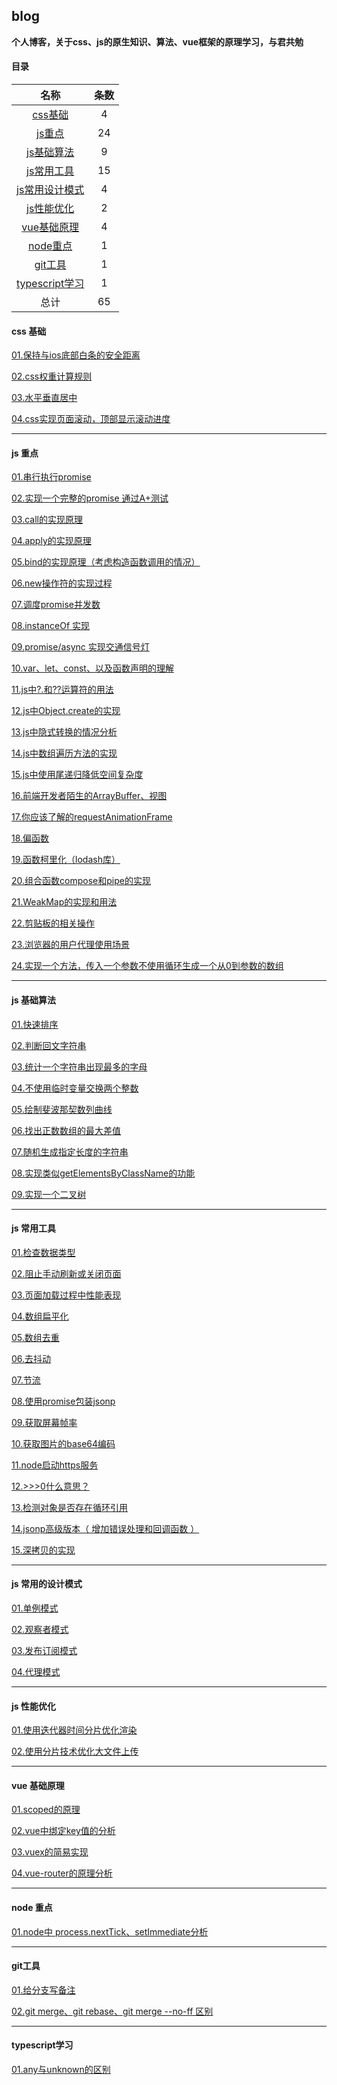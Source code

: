 ## blog 
**个人博客，关于css、js的原生知识、算法、vue框架的原理学习，与君共勉**

#### 目录

|  名称 | 条数  |
| :--------------------: | :--: |
| [css基础]( #css)  |  4  |
| [js重点](#js1)     |  24  |
| [js基础算法](#js2)   |  9   |
| [js常用工具](#js3)   |  15  |
| [js常用设计模式](#js4) |  4   |
| [js性能优化](#js5)   |  2  |
| [vue基础原理](#vue)   |  4   |
| [node重点](#node)    |  1   |
| [git工具](#git) |  1  |
| [typescript学习](#ts) | 1 |
| 总计 | 65 |

#### <p id='css'>css 基础</p>

[01.保持与ios底部白条的安全距离](https://github.com/Whualong/blogs-js/tree/main/src/css/01-apple.md)

[02.css权重计算规则](https://github.com/Whualong/blogs-js/tree/main/src/css/02-power.md)

[03.水平垂直居中](https://github.com/Whualong/blogs-js/tree/main/src/css/03-center.md)

[04.css实现页面滚动，顶部显示滚动进度](https://github.com/Whualong/blogs-js/tree/main/src/css/04-progress.md)

___

#### <p id='js1'>js 重点</p>

[01.串行执行promise](https://github.com/Whualong/blogs-js/tree/main/src/origin/01-sequence.md)

[02.实现一个完整的promise 通过A+测试](https://github.com/Whualong/blogs-js/tree/main/src/origin/02-promise.md)

[03.call的实现原理](https://github.com/Whualong/blogs-js/tree/main/src/origin/03-call.md)

[04.apply的实现原理](https://github.com/Whualong/blogs-js/tree/main/src/origin/04-apply.md)

[05.bind的实现原理（考虑构造函数调用的情况）](https://github.com/Whualong/blogs-js/tree/main/src/origin/05-bind.md)

[06.new操作符的实现过程](https://github.com/Whualong/blogs-js/tree/main/src/origin/06-new.md)

[07.调度promise并发数](https://github.com/Whualong/blogs-js/tree/main/src/origin/07-dispatch.md)

[08.instanceOf 实现](https://github.com/Whualong/blogs-js/tree/main/src/origin/08-instanceOf.md)

[09.promise/async 实现交通信号灯](https://github.com/Whualong/blogs-js/tree/main/src/origin/09-light.md)

[10.var、let、const、以及函数声明的理解](https://blog.csdn.net/weixin_43601527/article/details/121154133?spm=1001.2014.3001.5501)

[11.js中?.和??运算符的用法](https://github.com/Whualong/blogs-js/tree/main/src/origin/10-operator.md)

[12.js中Object.create的实现](https://github.com/Whualong/blogs-js/tree/main/src/origin/11-create.md)

[13.js中隐式转换的情况分析](https://github.com/Whualong/blogs-js/tree/main/src/origin/13-false.md)

[14.js中数组遍历方法的实现](https://github.com/Whualong/blogs-js/tree/main/src/origin/14-array.md)

[15.js中使用尾递归降低空间复杂度](https://github.com/Whualong/blogs-js/tree/main/src/origin/15-recursion.md)

[16.前端开发者陌生的ArrayBuffer、视图](https://github.com/Whualong/blogs-js/tree/main/src/origin/16-dataView.md)

[17.你应该了解的requestAnimationFrame](https://github.com/Whualong/blogs-js/tree/main/src/origin/17-raf.md)

[18.偏函数](https://github.com/Whualong/blogs-js/tree/main/src/origin/18-pianFun.md)

[19.函数柯里化（lodash库）](https://github.com/Whualong/blogs-js/tree/main/src/origin/19-curry.md)

[20.组合函数compose和pipe的实现](https://github.com/Whualong/blogs-js/tree/main/src/origin/20-compose.md)

[21.WeakMap的实现和用法](https://github.com/Whualong/blogs-js/tree/main/src/origin/21-weakMap.md)

[22.剪贴板的相关操作](https://github.com/Whualong/blogs-js/tree/main/src/origin/22-clipBoard.md)

[23.浏览器的用户代理使用场景](https://github.com/Whualong/blogs-js/tree/main/src/origin/23-userAgent.md)

[24.实现一个方法，传入一个参数不使用循环生成一个从0到参数的数组](https://github.com/Whualong/blogs-js/tree/main/src/origin/24-quickArray.md)

___

#### <p id='js2'>js 基础算法</p>

[01.快速排序](https://github.com/Whualong/blogs-js/tree/main/src/algorithm/01-quickSort.md)

[02.判断回文字符串](https://github.com/Whualong/blogs-js/tree/main/src/algorithm/01-quickSort.md)

[03.统计一个字符串出现最多的字母](https://github.com/Whualong/blogs-js/tree/main/src/algorithm/01-quickSort.md)

[04.不使用临时变量交换两个整数](https://github.com/Whualong/blogs-js/tree/main/src/algorithm/01-quickSort.md)

[05.绘制斐波那契数列曲线](https://github.com/Whualong/blogs-js/tree/main/src/algorithm/01-quickSort.md)

[06.找出正数数组的最大差值](https://github.com/Whualong/blogs-js/tree/main/src/algorithm/01-quickSort.md)

[07.随机生成指定长度的字符串](https://github.com/Whualong/blogs-js/tree/main/src/algorithm/01-quickSort.md)

[08.实现类似getElementsByClassName的功能](https://github.com/Whualong/blogs-js/tree/main/src/algorithm/01-quickSort.md)

[09.实现一个二叉树](https://github.com/Whualong/blogs-js/tree/main/src/algorithm/01-quickSort.md)
___

#### <p id='js3'>js 常用工具</p>

[01.检查数据类型](https://github.com/Whualong/blogs-js/tree/main/src/utils/01-type.md)

[02.阻止手动刷新或关闭页面](https://github.com/Whualong/blogs-js/tree/main/src/utils/02-prevent.md)

[03.页面加载过程中性能表现](https://github.com/Whualong/blogs-js/tree/main/src/utils/03-performance.md)

[04.数组扁平化](https://github.com/Whualong/blogs-js/tree/main/src/utils/04-flat.md)

[05.数组去重](https://github.com/Whualong/blogs-js/tree/main/src/utils/05-unique.md)

[06.去抖动](https://github.com/Whualong/blogs-js/tree/main/src/utils/06-debounce.md)

[07.节流](https://github.com/Whualong/blogs-js/tree/main/src/utils/07-throttle.md)

[08.使用promise包装jsonp](https://github.com/Whualong/blogs-js/tree/main/src/utils/08-jsonp.md)

[09.获取屏幕帧率](https://github.com/Whualong/blogs-js/tree/main/src/utils/09-fps.md)

[10.获取图片的base64编码](https://github.com/Whualong/blogs-js/tree/main/src/utils/10-base64.md)

[11.node启动https服务](https://github.com/Whualong/blogs-js/tree/main/src/utils/10-base64.md)

[12.>>>0什么意思？](https://github.com/Whualong/blogs-js/tree/main/src/utils/12-toUnit32.md)

[13.检测对象是否存在循环引用](https://github.com/Whualong/blogs-js/tree/main/src/utils/13-cycleRefrence.md)

[14.jsonp高级版本（ 增加错误处理和回调函数 ）](https://github.com/Whualong/blogs-js/tree/main/src/utils/14-jsonp1.md)

[15.深拷贝的实现 ](https://github.com/Whualong/blogs-js/tree/main/src/utils/15-deepCopy.md)

___

#### <p id='js4'>js 常用的设计模式</p>

[01.单例模式](https://github.com/Whualong/blogs-js/tree/main/src/design/01-singleton.md)

[02.观察者模式](https://github.com/Whualong/blogs-js/tree/main/src/design/02-observer.md)

[03.发布订阅模式](https://github.com/Whualong/event)

[04.代理模式](https://github.com/Whualong/blogs-js/tree/main/src/performence/01-divideTime.md)

___

#### <p id='js5'>js 性能优化</p>

[01.使用迭代器时间分片优化渲染](https://github.com/Whualong/blogs-js/tree/main/src/performence/01-divideTime.md)

[02.使用分片技术优化大文件上传](https://github.com/Whualong/blogs-js/tree/main/src/performence/01-divideTime.md)

___

#### <p id='vue'>vue 基础原理</p>

[01.scoped的原理](https://github.com/Whualong/blogs-js/tree/main/src/vue/01-scoped.md)

[02.vue中绑定key值的分析](https://blog.csdn.net/weixin_43601527/article/details/121246362)

[03.vuex的简易实现](https://blog.csdn.net/weixin_43601527/article/details/121246362)

[04.vue-router的原理分析](https://blog.csdn.net/weixin_43601527/article/details/121246362)

___

#### <p id='node'>node 重点</p>

[01.node中 process.nextTick、setImmediate分析](https://github.com/Whualong/blogs-js/tree/main/src/node/01-async.md)

___

#### <p id='git'>git工具</p>

[01.给分支写备注](https://github.com/Whualong/blogs-js/tree/main/src/git/01-desc.md)

[02.git merge、git rebase、git merge --no-ff 区别](https://github.com/Whualong/blogs-js/tree/main/src/git/02-merge.md)

___

#### <p id='ts'>typescript学习</p>

[01.any与unknown的区别](https://github.com/Whualong/blogs-js/tree/main/src/ts/01-any-unk.md)